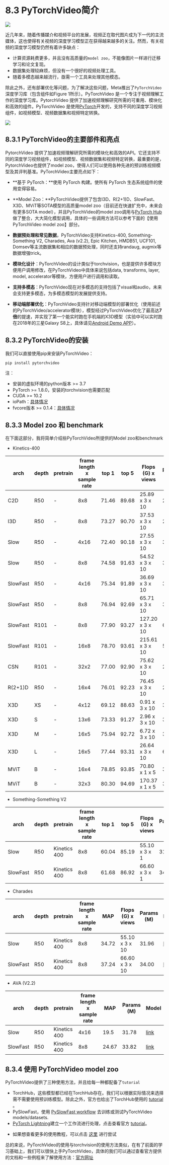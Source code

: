 # 8.3 PyTorchVideo简介

![](./figures/logo2.jpg)

近几年来，随着传播媒介和视频平台的发展，视频正在取代图片成为下一代的主流媒体，这也使得有关视频的深度学习模型正在获得越来越多的关注。然而，有关视频的深度学习模型仍然有着许多缺点：

- 计算资源耗费更多，并且没有高质量的`model zoo`，不能像图片一样进行迁移学习和论文复现。
- 数据集处理较麻烦，但没有一个很好的视频处理工具。
- 随着多模态越来越流行，亟需一个工具来处理其他模态。

除此之外，还有部署优化等问题，为了解决这些问题，Meta推出了`PyTorchVideo`深度学习库（包含组件如Figure 1所示）。PyTorchVideo 是一个专注于视频理解工作的深度学习库。PytorchVideo 提供了加速视频理解研究所需的可重用、模块化和高效的组件。PyTorchVideo 是使用[PyTorch](https://pytorch.org/)开发的，支持不同的深度学习视频组件，如视频模型、视频数据集和视频特定转换。

![](./figures/list.png)



## 8.3.1 PyTorchVideo的主要部件和亮点

PytorchVideo 提供了加速视频理解研究所需的模块化和高效的API。它还支持不同的深度学习视频组件，如视频模型、视频数据集和视频特定转换，最重要的是，PytorchVideo也提供了model zoo，使得人们可以使用各种先进的预训练视频模型及其评判基准。PyTorchVideo主要亮点如下：

- **基于 PyTorch：**使用 PyTorch 构建。使所有 PyTorch 生态系统组件的使用变得容易。
- **Model Zoo：**PyTorchVideo提供了包含I3D、R(2+1)D、SlowFast、X3D、MViT等SOTA模型的高质量model zoo（目前还在快速扩充中，未来会有更多SOTA model），并且PyTorchVideo的model zoo调用与[PyTorch Hub](https://link.zhihu.com/?target=https%3A//pytorch.org/hub/)做了整合，大大简化模型调用，具体的一些调用方法可以参考下面的【使用 PyTorchVideo model zoo】部分。

- **数据预处理和常见数据**，PyTorchVideo支持Kinetics-400, Something-Something V2, Charades, Ava (v2.2), Epic Kitchen, HMDB51, UCF101, Domsev等主流数据集和相应的数据预处理，同时还支持randaug, augmix等数据增强trick。
- **模块化设计**：PyTorchVideo的设计类似于torchvision，也是提供许多模块方便用户调用修改，在PyTorchVideo中具体来说包括data, transforms, layer, model, accelerator等模块，方便用户进行调用和读取。
- **支持多模态**：PyTorchVideo现在对多模态的支持包括了visual和audio，未来会支持更多模态，为多模态模型的发展提供支持。
- **移动端部署优化**：PyTorchVideo支持针对移动端模型的部署优化（使用前述的PyTorchVideo/accelerator模块），模型经过PyTorchVideo优化了最高达**7倍**的提速，并实现了第一个能实时跑在手机端的X3D模型（实验中可以实时跑在2018年的三星Galaxy S8上，具体请见[Android Demo APP](https://github.com/pytorch/android-demo-app/tree/master/TorchVideo)）。



## 8.3.2 PyTorchVideo的安装

我们可以直接使用pip来安装PyTorchVideo：

```shell
pip install pytorchvideo
```

注：

- 安装的虚拟环境的python版本 >= 3.7
- PyTorch >= 1.8.0，安装的torchvision也需要匹配
- CUDA >= 10.2
- ioPath：[具体情况](https://github.com/facebookresearch/iopath)
- fvcore版本 >= 0.1.4：[具体情况](https://github.com/facebookresearch/fvcore)



## 8.3.3 Model zoo 和 benchmark

在下面这部分，我将简单介绍些PyTorchVideo所提供的Model zoo和benchmark

- Kinetics-400

| arch     | depth | pretrain | frame length x sample rate | top 1 | top 5 | Flops (G) x views | Params (M) | Model                                                        |
| -------- | ----- | -------- | -------------------------- | ----- | ----- | ----------------- | ---------- | ------------------------------------------------------------ |
| C2D      | R50   | \-       | 8x8                        | 71.46 | 89.68 | 25.89 x 3 x 10    | 24.33      | [link](https://dl.fbaipublicfiles.com/pytorchvideo/model_zoo/kinetics/C2D\_8x8\_R50.pyth) |
| I3D      | R50   | \-       | 8x8                        | 73.27 | 90.70 | 37.53 x 3 x 10    | 28.04      | [link](https://dl.fbaipublicfiles.com/pytorchvideo/model_zoo/kinetics/I3D\_8x8\_R50.pyth) |
| Slow     | R50   | \-       | 4x16                       | 72.40 | 90.18 | 27.55 x 3 x 10    | 32.45      | [link](https://dl.fbaipublicfiles.com/pytorchvideo/model_zoo/kinetics/SLOW\_4x16\_R50.pyth) |
| Slow     | R50   | \-       | 8x8                        | 74.58 | 91.63 | 54.52 x 3 x 10    | 32.45      | [link](https://dl.fbaipublicfiles.com/pytorchvideo/model_zoo/kinetics/SLOW\_8x8\_R50.pyth) |
| SlowFast | R50   | \-       | 4x16                       | 75.34 | 91.89 | 36.69 x 3 x 10    | 34.48      | [link](https://dl.fbaipublicfiles.com/pytorchvideo/model_zoo/kinetics/SLOWFAST\_4x16\_R50.pyth) |
| SlowFast | R50   | \-       | 8x8                        | 76.94 | 92.69 | 65.71 x 3 x 10    | 34.57      | [link](https://dl.fbaipublicfiles.com/pytorchvideo/model_zoo/kinetics/SLOWFAST\_8x8\_R50.pyth) |
| SlowFast | R101  | \-       | 8x8                        | 77.90 | 93.27 | 127.20 x 3 x 10   | 62.83      | [link](https://dl.fbaipublicfiles.com/pytorchvideo/model_zoo/kinetics/SLOWFAST\_8x8\_R101.pyth) |
| SlowFast | R101  | \-       | 16x8                       | 78.70 | 93.61 | 215.61 x 3 x 10   | 53.77      | [link](https://dl.fbaipublicfiles.com/pytorchvideo/model_zoo/kinetics/SLOWFAST\_16x8\_R101_50_50.pyth) |
| CSN      | R101  | \-       | 32x2                       | 77.00 | 92.90 | 75.62 x 3 x 10    | 22.21      | [link](https://dl.fbaipublicfiles.com/pytorchvideo/model_zoo/kinetics/CSN\_32x2\_R101.pyth) |
| R(2+1)D  | R50   | \-       | 16x4                       | 76.01 | 92.23 | 76.45 x 3 x 10    | 28.11      | [link](https://dl.fbaipublicfiles.com/pytorchvideo/model_zoo/kinetics/R2PLUS1D\_16x4\_R50.pyth) |
| X3D      | XS    | \-       | 4x12                       | 69.12 | 88.63 | 0.91 x 3 x 10     | 3.79       | [link](https://dl.fbaipublicfiles.com/pytorchvideo/model_zoo/kinetics/X3D\_XS.pyth) |
| X3D      | S     | \-       | 13x6                       | 73.33 | 91.27 | 2.96 x 3 x 10     | 3.79       | [link](https://dl.fbaipublicfiles.com/pytorchvideo/model_zoo/kinetics/X3D\_S.pyth) |
| X3D      | M     | \-       | 16x5                       | 75.94 | 92.72 | 6.72 x 3 x 10     | 3.79       | [link](https://dl.fbaipublicfiles.com/pytorchvideo/model_zoo/kinetics/X3D\_M.pyth) |
| X3D      | L     | \-       | 16x5                       | 77.44 | 93.31 | 26.64 x 3 x 10    | 6.15       | [link](https://dl.fbaipublicfiles.com/pytorchvideo/model_zoo/kinetics/X3D\_L.pyth) |
| MViT     | B     | \-       | 16x4                       | 78.85 | 93.85 | 70.80 x 1 x 5     | 36.61      | [link](https://dl.fbaipublicfiles.com/pytorchvideo/model_zoo/kinetics/MVIT\_B\_16x4.pyth) |
| MViT     | B     | \-       | 32x3                       | 80.30 | 94.69 | 170.37 x 1 x 5    | 36.61      | [link](https://dl.fbaipublicfiles.com/pytorchvideo/model_zoo/kinetics/MVIT\_B\_32x3\_f294077834.pyth) |

- Something-Something V2

| arch     | depth | pretrain     | frame length x sample rate | top 1 | top 5 | Flops (G) x views | Params (M) | Model                                                        |
| -------- | ----- | ------------ | -------------------------- | ----- | ----- | ----------------- | ---------- | ------------------------------------------------------------ |
| Slow     | R50   | Kinetics 400 | 8x8                        | 60.04 | 85.19 | 55.10 x 3 x 1     | 31.96      | [link](https://dl.fbaipublicfiles.com/pytorchvideo/model_zoo/ssv2/SLOW\_8x8\_R50.pyth) |
| SlowFast | R50   | Kinetics 400 | 8x8                        | 61.68 | 86.92 | 66.60 x 3 x 1     | 34.04      | [link](https://dl.fbaipublicfiles.com/pytorchvideo/model_zoo/ssv2/SLOWFAST\_8x8\_R50.pyth) |

- Charades

| arch     | depth | pretrain     | frame length x sample rate | MAP   | Flops (G) x views | Params (M) | Model                                                        |
| -------- | ----- | ------------ | -------------------------- | ----- | ----------------- | ---------- | ------------------------------------------------------------ |
| Slow     | R50   | Kinetics 400 | 8x8                        | 34.72 | 55.10 x 3 x 10    | 31.96      | [link](https://dl.fbaipublicfiles.com/pytorchvideo/model_zoo/charades/SLOW\_8x8\_R50.pyth) |
| SlowFast | R50   | Kinetics 400 | 8x8                        | 37.24 | 66.60 x 3 x 10    | 34.00      | [link](https://dl.fbaipublicfiles.com/pytorchvideo/model_zoo/charades/SLOWFAST\_8x8\_R50.pyth) |

- AVA (V2.2)

| arch     | depth | pretrain     | frame length x sample rate | MAP   | Params (M) | Model                                                        |
| -------- | ----- | ------------ | -------------------------- | ----- | ---------- | ------------------------------------------------------------ |
| Slow     | R50   | Kinetics 400 | 4x16                       | 19.5  | 31.78      | [link](https://dl.fbaipublicfiles.com/pytorchvideo/model_zoo/ava/SLOW\_4x16\_R50\_DETECTION.pyth) |
| SlowFast | R50   | Kinetics 400 | 8x8                        | 24.67 | 33.82      | [link](https://dl.fbaipublicfiles.com/pytorchvideo/model_zoo/ava/SLOWFAST\_8x8\_R50\_DETECTION.pyth) |



## 8.3.4 使用 PyTorchVideo model zoo

PyTorchVideo提供了三种使用方法，并且给每一种都配备了`tutorial`

* TorchHub，这些模型都已经在TorchHub存在。我们可以根据实际情况来选择需不需要使用预训练模型。除此之外，官方也给出了TorchHub使用的 [tutorial](https://pytorchvideo.org/docs/tutorial_torchhub_inference) 。
* PySlowFast，使用 [PySlowFast workflow](https://github.com/facebookresearch/SlowFast/) 去训练或测试PyTorchVideo models/datasets.
* [PyTorch Lightning](https://github.com/PyTorchLightning/pytorch-lightning)建立一个工作流进行处理，点击查看官方 [tutorial](https://pytorchvideo.org/docs/tutorial_classification)。

- 如果想查看更多的使用教程，可以点击 [这里](https://github.com/facebookresearch/pytorchvideo/tree/main/tutorials) 进行尝试

总的来说，PyTorchVideo的使用与torchvision的使用方法类似，在有了前面的学习基础上，我们可以很快上手PyTorchVideo，具体的我们可以通过查看官方提供的文档和一些例程来了解使用方法：[官方网址](https://pytorchvideo.readthedocs.io/en/latest/index.html)

